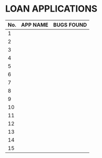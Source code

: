 # LOAN APPLICATIONS

| No. |   APP NAME   |  BUGS FOUND |
| :-- |  :--------:  | :----------: |
| 1   |              |              |
| 2   |              |              |
| 3   |              |              |
| 4   |              |              |
| 5   |              |
| 6   |              |
| 7   |              |
| 8   |              |
| 9   |              |
| 10  |              |
| 11  |              |
| 12  |              |
| 13  |              |
| 14  |              |
| 15  |              |   
